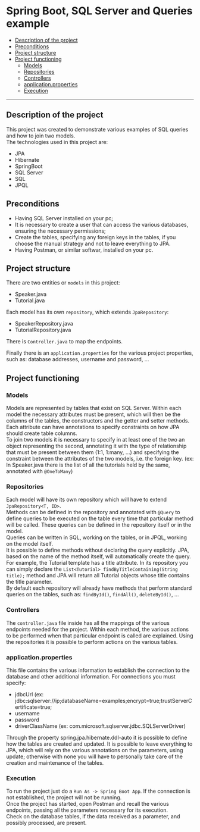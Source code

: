 # Spring Boot, SQL Server and Queries example
- [Description of the project](#description-of-the-project)
- [Preconditions](#preconditions)
- [Project structure](#project-structure)
- [Project functioning](#project-functioning)
  - [Models](#models)
  - [Repositories](#repositories)
  - [Controllers](#controllers)
  - [application.properties](#application-properties)
  - [Execution](#execution)

***

## Description of the project
This project was created to demonstrate various examples of SQL queries and how to join two models.  
The technologies used in this project are:
- JPA
- Hibernate
- SpringBoot
- SQL Server
- SQL
- JPQL


## Preconditions  
- Having SQL Server installed on your pc;
- It is necessary to create a user that can access the various databases, ensuring the necessary permissions;
- Create the tables, specifying any foreign keys in the tables, if you choose the manual strategy and not to leave everything to JPA.
- Having Postman, or similar softwar, installed on your pc.


## Project structure
There are two entities or `models` in this project:  
- Speaker.java
- Tutorial.java
  
Each model has its own `repository`, which extends `JpaRepository`:
- SpeakerRepository.java
- TutorialRepository.java

There is `Controller.java` to map the endpoints.  

Finally there is an `application.properties` for the various project properties, such as: database addresses, username and password, ...

## Project functioning
### Models
Models are represented by tables that exist on SQL Server. Within each model the necessary attributes must be present, which will then be the columns of the tables, the constructors and the getter and setter methods.  
Each attribute can have annotations to specify constraints on how JPA should create table columns.  
To join two models it is necessary to specify in at least one of the two an object representing the second, annotating it with the type of relationship that must be present between them (1:1, 1:many, ...) and specifying the constraint between the attributes of the two models, i.e. the foreign key. (ex: In Speaker.java there is the list of all the tutorials held by the same, annotated with `@OneToMany`)  

### Repositories
Each model will have its own repository which will have to extend `JpaRepository<T, ID>`.  
Methods can be defined in the repository and annotated with `@Query` to define queries to be executed on the table every time that particular method will be called. These queries can be defined in the repository itself or in the model.  
Queries can be written in SQL, working on the tables, or in JPQL, working on the model itself.  
It is possible to define methods without declaring the query explicitly. JPA, based on the name of the method itself, will automatically create the query. For example, the Tutorial template has a title attribute. In its repository you can simply declare the `List<Tutorial> findByTitleContaining(String title);` method and JPA will return all Tutorial objects whose title contains the title parameter.  
By default each repository will already have methods that perform standard queries on the tables, such as: `findById()`, `findAll()`, `deleteById()`, ...  

### Controllers
The `controller.java` file inside has all the mappings of the various endpoints needed for the project. Within each method, the various actions to be performed when that particular endpoint is called are explained.
Using the repositories it is possible to perform actions on the various tables.

### application.properties
This file contains the various information to establish the connection to the database and other additional information.
For connections you must specify:
- jdbcUrl (ex: jdbc:sqlserver://ip;databaseName=examples;encrypt=true;trustServerCertificate=true;
- username
- password
- driverClassName (ex: com.microsoft.sqlserver.jdbc.SQLServerDriver)

Through the property spring.jpa.hibernate.ddl-auto it is possible to define how the tables are created and updated. It is possible to leave everything to JPA, which will rely on the various annotations on the parameters, using update; otherwise with none you will have to personally take care of the creation and maintenance of the tables.

### Execution
To run the project just do a `Run As -> Spring Boot App`. If the connection is not established, the project will not be running.  
Once the project has started, open Postman and recall the various endpoints, passing all the parameters necessary for its execution.  
Check on the database tables, if the data received as a parameter, and possibly processed, are present.
